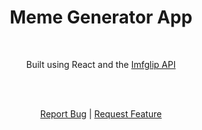 <h1 align="center">
    Meme Generator App
</h1>
<br>
<p align="center">
  Built using React and the <a href="https://imgflip.com/api" target='_blank'>Imfglip API</a>
</p>
<br>


<!-- ![Our Landing ](./public/memegeneratorscreenshot.png) -->

 <p align="center">
    <br />
<!--     <a href="https://www.cryptaul.xyz/" target='_blank'>View Demo</a> -->
    <a href="https://github.com/awar7118/memegenerator">Report Bug</a>
    |
    <a href="https://github.com/awar7118/memegenerator">Request Feature</a>
  </p>
  
